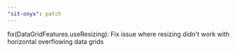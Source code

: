 ```yaml
---
"sit-onyx": patch
---
```


fix(DataGridFeatures.useResizing): Fix issue where resizing didn't work with horizontal overflowing data grids
